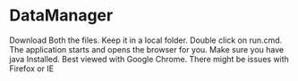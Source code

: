 # DataManager
Download Both the files. Keep it in a local folder. Double click on run.cmd. The application starts and opens the browser for you. Make sure you have java Installed. Best viewed with Google Chrome. There might be issues with Firefox or IE
